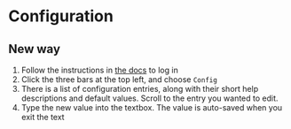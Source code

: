 # Configuration
## New way
1. Follow the instructions in [the docs](auth) to log in
2. Click the three bars at the top left, and choose `Config`
3. There is a list of configuration entries, along with their short help descriptions and default values. Scroll to the entry you wanted to edit.
4. Type the new value into the textbox. The value is auto-saved when you exit the text
<!--stackedit_data:
eyJoaXN0b3J5IjpbNDA0NjQwNzk4LC0xMzExMTc5MzQ0XX0=
-->